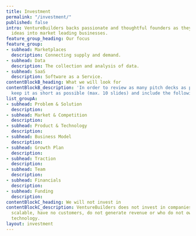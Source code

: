 ```yaml
---
title: Investment
permalink: "/investment/"
published: false
intro: VentureBuilders backs passionate and thoughtful founders as they turn exciting
  ideas into market leading businesses.
feature_group_heading: Our focus
feature_group:
- subhead: Marketplaces
  description: Connecting supply and demand.
- subhead: Data
  description: The collection and analysis of data.
- subhead: SaaS
  description: Software as a Service.
contentBlockB_heading: What we will look for
contentBlockB_description: 'In order to review as many pitch decks as possible, please
  keep it as short as possible (max. 10 slides) and include the following topics:'
list_groupA:
- subhead: Problem & Solution
  description: 
- subhead: Market & Competition
  description: 
- subhead: Product & Technology
  description: 
- subhead: Business Model
  description: 
- subhead: Growth Plan
  description: 
- subhead: Traction
  description: 
- subhead: Team
  description: 
- subhead: Financials
  description: 
- subhead: Funding
  description: 
contentBlockC_heading: We will not invest in
contentBlockC_description: VentureBuilders does not invest in companies that are not
  scalable, have no customers, do not generate revenue or who do not own their core
  technology.
layout: investment
---
```


